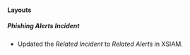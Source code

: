 
#### Layouts
##### Phishing Alerts Incident
- Updated the *Related Incident* to *Related Alerts* in XSIAM.
